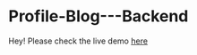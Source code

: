 # Profile-Blog---Backend

Hey! Please check the live demo [here](https://profileblogminiproject.onrender.com/)
